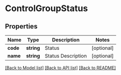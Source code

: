 # ControlGroupStatus

## Properties
Name | Type | Description | Notes
------------ | ------------- | ------------- | -------------
**code** | **string** | Status | [optional] 
**name** | **string** | Status Description | [optional] 

[[Back to Model list]](../README.md#documentation-for-models) [[Back to API list]](../README.md#documentation-for-api-endpoints) [[Back to README]](../README.md)


